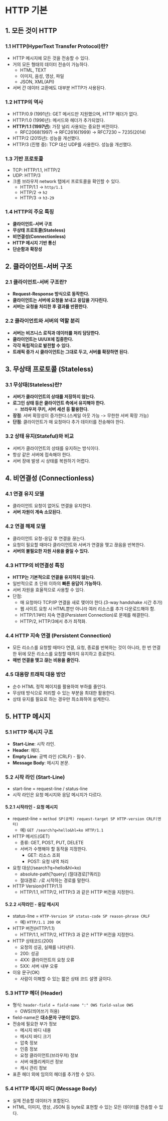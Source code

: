 # HTTP 기본

## 1. 모든 것이 HTTP

### 1.1 HTTP(HyperText Transfer Protocol)란?

- HTTP 메시지에 모든 것을 전송할 수 있다.
- 거의 모든 형태의 데이터 전송이 가능하다.
  - HTML, TEXT
  - 이미지, 음성, 영상, 파일
  - JSON, XML(API)
- 서버 간 데이터 교환에도 대부분 HTTP가 사용된다.

### 1.2 HTTP의 역사

- HTTP/0.9 (1991년): GET 메서드만 지원했으며, HTTP 헤더가 없다.
- HTTP/1.0 (1996년): 메서드와 헤더가 추가되었다.
- **HTTP/1.1 (1997년)**: 가장 널리 사용되는 중요한 버전이다.
  - RFC2068(1997) → RFC2616(1999) → RFC7230 ~ 7235(2014)
- HTTP/2 (2015년): 성능을 개선했다.
- HTTP/3 (진행 중): TCP 대신 UDP를 사용한다. 성능을 개선했다.

### 1.3 기반 프로토콜

- TCP: HTTP/1.1, HTTP/2
- UDP: HTTP/3
- 크롬 브라우저 network 탭에서 프로토콜을 확인할 수 있다.
  - HTTP/1.1 → `http/1.1`
  - HTTP/2 → `h2`
  - HTTP/3 → `h3-29`

### 1.4 HTTP의 주요 특징

- **클라이언트-서버 구조**
- **무상태 프로토콜(Stateless)**
- **비연결성(Connectionless)**
- **HTTP 메시지 기반 통신**
- **단순함과 확장성**

## 2. 클라이언트-서버 구조

### 2.1 클라이언트-서버 구조란?

- **Request-Response 방식으로 동작한다.**
- **클라이언트는 서버에 요청을 보내고 응답을 기다린다.**
- **서버는 요청을 처리한 후 결과를 반환한다.**

### 2.2 클라이언트와 서버의 역할 분리

- **서버는 비즈니스 로직과 데이터를 처리 담당한다.**
- **클라이언트는 UI/UX에 집중한다.**
- **각각 독립적으로 발전할 수 있다.**
- **트래픽 증가 시 클라이언트는 그대로 두고, 서버를 확장하면 된다.**

## 3. 무상태 프로토콜 (Stateless)

### 3.1 무상태(Stateless)란?

- **서버가 클라이언트의 상태를 저장하지 않는다.**
- **로그인 상태 등은 클라이언트 측에서 유지해야 한다.**
  - **브라우저 쿠키, 서버 세션 등 활용한다.**
- **장점**: 서버 확장성이 증가한다.(스케일 아웃 가능 -> 무한한 서버 확장 가능)
- **단점**: 클라이언트가 매 요청마다 추가 데이터를 전송해야 한다.

### 3.2 상태 유지(Stateful)와 비교

- 서버가 클라이언트의 상태를 유지하는 방식이다.
- 항상 같은 서버에 접속해야 한다.
- 서버 장애 발생 시 상태를 복원하기 어렵다.

## 4. 비연결성 (Connectionless)

### 4.1 연결 유지 모델

- 클라이언트 요청이 없어도 연결을 유지한다.
- **서버 자원이 계속 소모된다.**

### 4.2 연결 해제 모델

- 클라이언트 요청-응답 후 연결을 끊는다.
- 요청이 필요할 때마다 클라이언트와 서버가 연결을 맺고 끊음을 반복한다.
- **서버의 불필요한 자원 사용을 줄일 수 있다.**

### 4.3 HTTP의 비연결성 특징

- **HTTP는 기본적으로 연결을 유지하지 않는다.**
- 일반적으로 초 단위 이하의 **빠른 응답이 가능하다.**
- 서버 자원을 효율적으로 사용할 수 있다.
- 단점:
  - 매 요청마다 TCP/IP 연결을 새로 맺어야 한다.(3-way handshake 시간 추가)
  - 웹 사이트 요청 시 HTML뿐만 아니라 여러 리소스를 추가 다운로드해야 함.
  - HTTP/1.1부터 지속 연결(Persistent Connection)로 문제를 해결한다.
  - HTTP/2, HTTP/3에서 추가 최적화.

### 4.4 HTTP 지속 연결 (Persistent Connection)

- 모든 리소스를 요청할 때마다 연결, 요청, 종료를 반복하는 것이 아니라, 한 번 연결한 뒤에 모든 리소스를 요청할 때까지 유지하고 종료한다.
- **매번 연결을 맺고 끊는 비용을 줄인다.**

### 4.5 대용량 트래픽 대응 방안

- 순수 HTML 정적 페이지를 활용하여 부하를 줄인다.
- 무상태 방식으로 처리할 수 있는 부분을 최대한 활용한다.
- 상태 유지를 필요로 하는 경우만 최소화하여 설계한다.

## 5. HTTP 메시지

### 5.1 HTTP 메시지 구조

- **Start-Line**: 시작 라인.
- **Header**: 헤더.
- **Empty Line**: 공백 라인 (CRLF) - 필수.
- **Message Body**: 메시지 본문.

### 5.2 시작 라인 (Start-Line)

- start-line = request-line / status-line
- 시작 라인은 요청 메시지와 응답 메시지가 다르다.

#### 5.2.1 시작라인 - 요청 메시지

- request-line = `method SP(공백) request-target SP HTTP-version CRLF(엔터)`
  - 예) `GET /search?q=hello&hl=ko HTTP/1.1`
- HTTP 메서드(GET)
  - 종류: GET, POST, PUT, DELETE
  - 서버가 수행해야 할 동작을 지정한다.
    - GET: 리소스 조회
    - POST: 요청 내역 처리
- 요청 대상(/search?q=hello&hl=ko)
  - absolute-path[?query] (절대경로[?쿼리])
  - 절대경로: `/`로 시작하는 경로를 말한다.
- HTTP Version(HTTP/1.1)
  - HTTP/1.1, HTTP/2, HTTP/3 과 같은 HTTP 버전을 지정한다.

#### 5.2.2 시작라인 - 응답 메시지

- status-line = `HTTP-Version SP status-code SP reason-phrase CRLF`
  - 예) `HTTP/1.1 200 OK`
- HTTP 버전(HTTP/1.1)
  - HTTP/1.1, HTTP/2, HTTP/3 과 같은 HTTP 버전을 지정한다.
- HTTP 상태코드(200)
  - 요청의 성공, 실패를 나타낸다.
  - 200: 성공
  - 4XX: 클라이언트의 요청 오류
  - 5XX: 서버 내부 오류
- 이유 문구(OK)
  - 사람이 이해할 수 있는 짧은 상태 코드 설명 글이다.

### 5.3 HTTP 헤더 (Header)

- 형식: `header-field = field-name ":" OWS field-value OWS`
  - OWS(띄어쓰기 허용)
- field-name은 **대소문자 구분이 없다.**
- 전송에 필요한 부가 정보
  - 메시지 바디 내용
  - 메시지 바디 크기
  - 압축 정보
  - 인증 정보
  - 요청 클라이언트(브라우저) 정보
  - 서버 애플리케이션 정보
  - 캐시 관리 정보
- 표준 헤더 외에 임의의 헤더를 추가할 수 있다.

### 5.4 HTTP 메시지 바디 (Message Body)

- 실제 전송할 데이터가 포함된다.
- HTML, 이미지, 영상, JSON 등 byte로 표현할 수 있는 모든 데이터를 전송할 수 있다.
